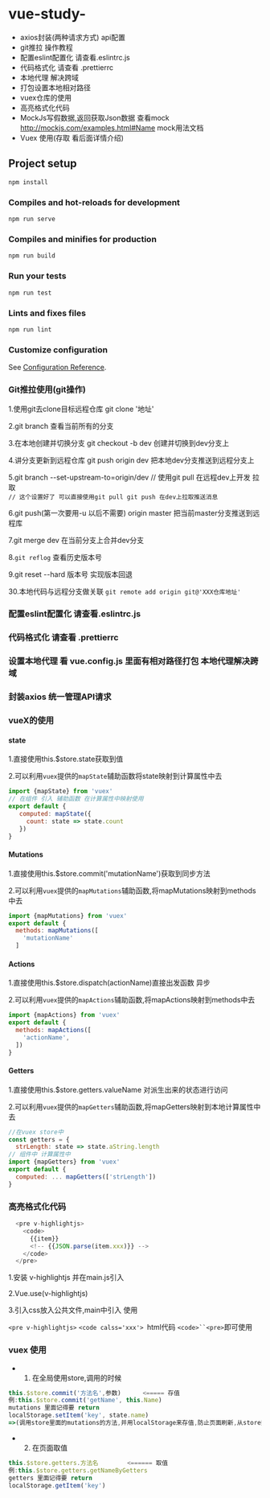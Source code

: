 # vue-study-
- axios封装(两种请求方式)  api配置  
- git推拉 操作教程 
- 配置eslint配置化 请查看.eslintrc.js 
- 代码格式化 请查看 .prettierrc
- 本地代理  解决跨域
- 打包设置本地相对路径
- vuex仓库的使用
- 高亮格式化代码
- MockJs写假数据,返回获取Json数据 查看mock
http://mockjs.com/examples.html#Name mock用法文档
- Vuex 使用(存取 看后面详情介绍)

## Project setup
```
npm install
```

### Compiles and hot-reloads for development
```
npm run serve
```

### Compiles and minifies for production
```
npm run build
```

### Run your tests
```
npm run test
```

### Lints and fixes files
```
npm run lint
```

### Customize configuration
See [Configuration Reference](https://cli.vuejs.org/config/).


### Git推拉使用(git操作)

1.使用git去clone目标远程仓库 git clone '地址'

2.git branch 查看当前所有的分支

3.在本地创建并切换分支  git checkout -b dev  创建并切换到dev分支上

4.讲分支更新到远程仓库  git push origin dev  把本地dev分支推送到远程分支上

5.git branch --set-upstream-to=origin/dev  //  使用git pull 在远程dev上开发  拉取  
`// 这个设置好了 可以直接使用git pull git push 在dev上拉取推送消息`

6.git push(第一次要用-u 以后不需要) origin master 把当前master分支推送到远程库

7.git merge dev 在当前分支上合并dev分支

8.`git reflog` 查看历史版本号

9.git reset --hard 版本号 实现版本回退

30.本地代码与远程分支做关联 `git remote add origin git@'XXX仓库地址'`


### 配置eslint配置化  请查看.eslintrc.js

### 代码格式化 请查看 .prettierrc

### 设置本地代理 看 vue.config.js 里面有相对路径打包 本地代理解决跨域

### 封装axios 统一管理API请求

### vueX的使用

#### state

1.直接使用this.$store.state获取到值

2.可以利用`vuex`提供的`mapState`辅助函数将state映射到计算属性中去

```javascript
import {mapState} from 'vuex'
// 在组件 引入 辅助函数 在计算属性中映射使用
export default {
   computed: mapState({
     count: state => state.count
   })
}
```
#### Mutations

1.直接使用this.$store.commit('mutationName')获取到同步方法

2.可以利用`vuex`提供的`mapMutations`辅助函数,将mapMutations映射到methods中去

```javascript
import {mapMutations} from 'vuex'
export default {
  methods: mapMutations([
    'mutationName'
  ]
```
#### Actions

1.直接使用this.$store.dispatch(actionName)直接出发函数  异步

2.可以利用`vuex`提供的`mapActions`辅助函数,将mapActions映射到methods中去

```javascript
import {mapActions} from 'vuex'
export default {
  methods: mapActions([
    'actionName',
  ])
}
```
#### Getters

1.直接使用this.$store.getters.valueName 对派生出来的状态进行访问

2.可以利用`vuex`提供的`mapGetters`辅助函数,将mapGetters映射到本地计算属性中去

```javascript
//在vuex store中
const getters = {
  strLength: state => state.aString.length
// 组件中 计算属性中
import {mapGetters} from 'vuex'
export default {
  computed: ... mapGetters(['strLength'])
}
```
### 高亮格式化代码
```javascript
  <pre v-highlightjs>
    <code>
      {{item}}
      <!-- {{JSON.parse(item.xxx)}} -->
    </code>
  </pre>
```
1.安装 v-highlightjs 并在main.js引入

2.Vue.use(v-highlightjs)

3.引入css放入公共文件,main中引入 使用

`<pre v-highlightjs>` `<code calss='xxx'> `html代码 `<code>``<pre>`即可使用

### vuex 使用 
- 1. 在全局使用store,调用的时候 
```javascript 
this.$store.commit('方法名',参数)      <===== 存值
例:this.$store.commit('getName', this.Name)
mutations 里面记得要 return
localStorage.setItem('key', state.name)
=>(调用store里面的mutations的方法,并用localStorage来存值,防止页面刷新,从store数据丢失的问题)
```
- 2. 在页面取值
``` javascript 
this.$store.getters.方法名        <====== 取值
例:this.$store.getters.getNameByGetters
getters 里面记得要 return
localStorage.getItem('key')
```

